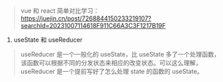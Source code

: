 > vue 和 react 简单对比学习： https://juejin.cn/post/7268844150233219107?searchId=20231007114618F911C66A3C3F1217B19F
> 




1. useState 和 useReducer

> useReducer 是一个一般化的 useState，比 useState 多了一个处理函数，该函数可以根据不同的分发状态来相应的改变状态。可以这么理解，useReducer 是一个提前写好了怎么处理 state 的函数的 useState。